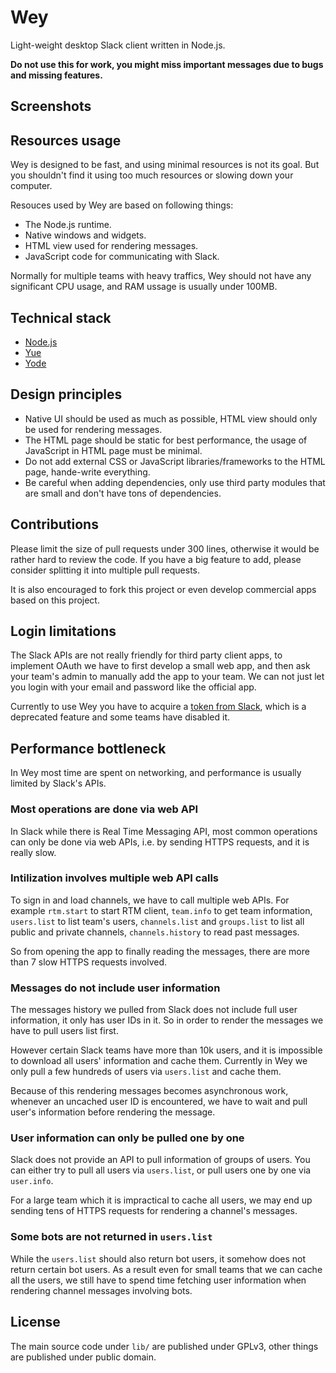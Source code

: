 # Wey

Light-weight desktop Slack client written in Node.js.

__Do not use this for work, you might miss important messages due to bugs and
missing features.__

## Screenshots

## Resources usage

Wey is designed to be fast, and using minimal resources is not its goal. But
you shouldn't find it using too much resources or slowing down your computer.

Resouces used by Wey are based on following things:

* The Node.js runtime.
* Native windows and widgets.
* HTML view used for rendering messages.
* JavaScript code for communicating with Slack.

Normally for multiple teams with heavy traffics, Wey should not have any
significant CPU usage, and RAM ussage is usually under 100MB.

## Technical stack

* [Node.js](https://nodejs.org)
* [Yue](https://github.com/yue/yue)
* [Yode](https://github.com/yue/yode)

## Design principles

* Native UI should be used as much as possible, HTML view should only be used
  for rendering messages.
* The HTML page should be static for best performance, the usage of JavaScript
  in HTML page must be minimal.
* Do not add external CSS or JavaScript libraries/frameworks to the HTML page,
  hande-write everything.
* Be careful when adding dependencies, only use third party modules that are
  small and don't have tons of dependencies.

## Contributions

Please limit the size of pull requests under 300 lines, otherwise it would be
rather hard to review the code. If you have a big feature to add, please
consider splitting it into multiple pull requests.

It is also encouraged to fork this project or even develop commercial apps based
on this project.

## Login limitations

The Slack APIs are not really friendly for third party client apps, to implement
OAuth we have to first develop a small web app, and then ask your team's admin
to manually add the app to your team. We can not just let you login with your
email and password like the official app.

Currently to use Wey you have to acquire a [token from Slack][token], which is a
deprecated feature and some teams have disabled it.

## Performance bottleneck

In Wey most time are spent on networking, and performance is usually limited by
Slack's APIs.

### Most operations are done via web API

In Slack while there is Real Time Messaging API, most common operations can only
be done via web APIs, i.e. by sending HTTPS requests, and it is really slow.

### Intilization involves multiple web API calls

To sign in and load channels, we have to call multiple web APIs. For example
`rtm.start` to start RTM client, `team.info` to get team information,
`users.list` to list team's users, `channels.list` and `groups.list` to list
all public and private channels, `channels.history` to read past messages.

So from opening the app to finally reading the messages, there are more than 7
slow HTTPS requests involved.

### Messages do not include user information

The messages history we pulled from Slack does not include full user
information, it only has user IDs in it. So in order to render the messages we
have to pull users list first.

However certain Slack teams have more than 10k users, and it is impossible to
download all users' information and cache them. Currently in Wey we only pull
a few hundreds of users via `users.list` and cache them.

Because of this rendering messages becomes asynchronous work, whenever an
uncached user ID is encountered, we have to wait and pull user's information
before rendering the message.

### User information can only be pulled one by one

Slack does not provide an API to pull information of groups of users. You can
either try to pull all users via `users.list`, or pull users one by one via
`user.info`.

For a large team which it is impractical to cache all users, we may end up
sending tens of HTTPS requests for rendering a channel's messages.

### Some bots are not returned in `users.list`

While the `users.list` should also return bot users, it somehow does not return
certain bot users. As a result even for small teams that we can cache all the
users, we still have to spend time fetching user information when rendering
channel messages involving bots.

## License

The main source code under `lib/` are published under GPLv3, other things are
published under public domain.

[token]: https://api.slack.com/custom-integrations/legacy-tokens
